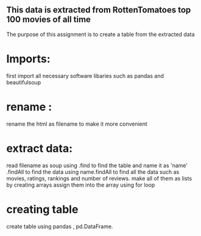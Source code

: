 ## This data is extracted from RottenTomatoes top 100 movies of all time
The purpose of this assignment is to create a table from the extracted data
# Imports:
first import all necessary software libaries such as pandas and beautifulsoup
# rename :
rename the html as filename to make it more convenient
# extract data:
read filename as soup
using .find to find the table and name it as 'name'
.findAll to find the data
using name.findAll to find all the data such as movies, ratings, rankings and number of reviews.
make all of them as lists by creating arrays
assign them into the array using for loop
# creating table
create table using pandas , pd.DataFrame.



